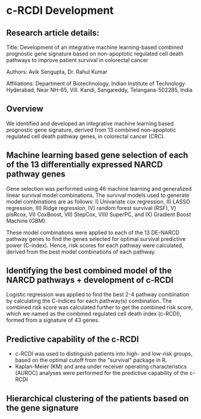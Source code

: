 # c-RCDI Development

## Research article details:

Title: Development of an integrative machine learning-based combined prognostic gene signature based on non-apoptotic regulated cell death pathways to improve patient survival in colorectal cancer

Authors: Avik Sengupta, Dr. Rahul Kumar

Affiliations: Department of Biotechnology, Indian Institute of Technology Hyderabad, Near NH-65, Vill. Kandi, Sangareddy, Telangana-502285, India

## Overview

We identified and developed an integrative machine learning based prognostic gene signature, derived from 13 combined non-apoptotic regulated cell death pathway genes, in colorectal cancer (CRC).

## Machine learning based gene selection of each of the 13 differentially expressed NARCD pathway genes

Gene selection was performed using 46 machine learning and generalized linear survival model combinations. The survival models used to generate model combinations are as follows: I) Univariate cox regression, II) LASSO regression, III) Ridge regression, IV) random forest survival (RSF), V) plsRcox, VI) CoxBoost, VII) StepCox, VIII) SuperPC, and IX) Gradient Boost Machine (GBM).

These model combinations were applied to each of the 13 DE-NARCD pathway genes to find the genes selected for optimal survival predictive power (C-index). Hence, risk scores for each pathway were calculated, derived from the best model combinations of each pathway.

## Identifying the best combined model of the NARCD pathways + development of c-RCDI

Logistic regression was applied to find the best 2-4 pathway combination by calculating the C-indices for each pathway(s) combination. The combined risk score was calculated further to get the combined risk score, which we named as the combined regulated cell death index (c-RCDI), formed from a signature of 43 genes.

## Predictive capability of the c-RCDI

- c-RCDI was used to distinguish patients into high- and low-risk groups, based on the optimal cutoff from the "survival" package in R.
- Kaplan-Meier (KM) and area under receiver operating characteristics (AUROC) analyses were performed for the predictive capability of the c-RCDI

## Hierarchical clustering of the patients based on the gene signature
